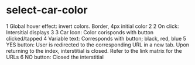 # select-car-color

1 Global hover effect:
invert colors. Border, 4px initial color 2
2 On click:
Intersitial displays
3
3 Car Icon:
Color corisponds with button clicked/tapped
4 Variable text:
Corresponds with button; black, red, blue
5 YES button:
User is redirected to the corresponding URL
in a new tab. Upon returning to the index,
interstitial is closed.
Refer to the link matrix for the URLs
6 NO button:
Closed the interstitial
